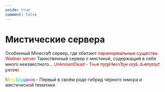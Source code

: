 ```yaml
---
aside: true
comment: false
---
```


<script setup>
    import ServerCard from "./components/ServerCard.vue";
    import {Icon} from "@iconify/vue";
</script>
<style scoped>
    .rainbow-text {
    background: linear-gradient(80deg,
    hsl(0, 100%, 50%),
    hsl(30, 100%, 50%),
    hsl(60, 100%, 50%),
    hsl(90, 100%, 50%),
    hsl(120, 100%, 50%),
    hsl(150, 100%, 50%),
    hsl(180, 100%, 50%),
    hsl(210, 100%, 50%),
    hsl(270, 100%, 50%),
    hsl(300, 100%, 50%),
    hsl(330, 100%, 50%),
    hsl(360, 100%, 50%)
    ), #FFFFFF44;
    -webkit-background-clip: text;
    -webkit-text-fill-color: transparent;
}
</style>

# Мистические сервера

<ServerCard ip="OminousVoid.net" dslink="8C6kYDGaUX" pagelink="/ov/">
    Особенный Minecraft сервер, где обитают <span style='color: #AA0000;'>паранормальные существа.</span>
</ServerCard>

<ServerCard ip="51.77.93.194:20444" dslink="8BdbfEKNHE">
    <span style='color: #CC0000;'>Wadner server</span>
</ServerCard>

<ServerCard ip="orbitium.online" dslink="orbitium">
    Таинственный сервер с мистикой, содержащий в себе много неизвестного...
</ServerCard>

<ServerCard ip="198.251.89.194:20096" dslink="qEupJs53Tc" pagelink="UnknownDead">
    <span style='color: #DD0000;'>UnknownDead</span>
    <span style='color: #990000;'> - Tԋҽ ɱσʂƚ ƚҽɾɾιႦʅҽ αɳԃ ԃҽɱσɳιƈ ʂҽɾʋҽɾ</span>
</ServerCard>

<ServerCard ip="185.219.84.39:24129" dslink="SPZCuG4kvG"
            icon_url="https://media.discordapp.net/attachments/1217581413126373499/1220094817632129104/photo_2024-03-20_22-06-42.jpg?ex=660db0d8&is=65fb3bd8&hm=71deb6c60c370e4540ede46aec2b3d7f0e10bfce14ab50dfa4b1001baf90a0ec&=&format=webp&width=160&height=160">
    <span class="rainbow-text">Мир Шудаков</span>
    - Первый в своём роде гибрид чёрного юмора и мистической тематики
</ServerCard>
